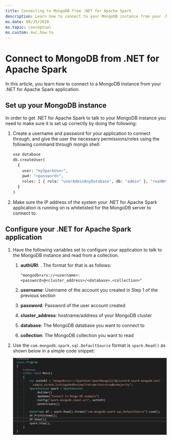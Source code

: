 ```yaml
---
title: Connecting to MongoDB from .NET for Apache Spark
description: Learn how to connect to your MongoDB instance from your .NET for Apache Spark application.
ms.date: 09/25/2020
ms.topic: conceptual
ms.custom: mvc,how-to
---
```


# Connect to MongoDB from .NET for Apache Spark

In this article, you learn how to connect to a MongoDB instance from your .NET for Apache Spark application.

## Set up your MongoDB instance

In order to get .NET for Apache Spark to talk to your MongoDB instance you need to make sure it is set up correctly by doing the following:

1. Create a username and password for your application to connect through, and give the user the necessary permissions/roles using the following command through mongo shell:

    ```bash
    use database
    db.createUser(
      {
        user: "mySparkUser",
        pwd: "<password>",
        roles: [ { role: "userAdminAnyDatabase", db: "admin" }, "readWriteAnyDatabase" ]
      }
    )
    ```
2. Make sure the IP address of the system your .NET for Apache Spark application is running on is whitelisted for the MongoDB server to connect to.

## Configure your .NET for Apache Spark application

1. Have the following variables set to configure your application to talk to the MongoDB instance and read from a collection.
    1. **authURI**: <Connection string authorizing your application to connect to the required MongoDB instance>. The format for that is as follows:

        ```
        "mongodb+srv://<username>:<password>@<cluster_address>/<database>.<collection>"
        ```

    2. **username**: Username of the account you created in Step 1 of the previous section
    3. **password**: Password of the user account created
    4. **cluster_address**: hostname/address of your MongoDB cluster
    5. **database**: The MongoDB database you want to connect to
    6. **collection**: The MongoDB collection you want to read

2. Use the `com.mongodb.spark.sql.DefaultSource` format is `spark.Read()` as shown below in a simple code snippet:

    ![Sample MongoDB connection code](./media/connect-external-sources/mongo-code.png)



